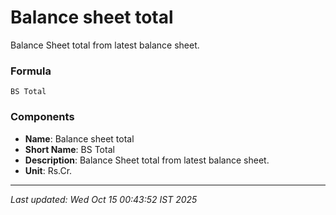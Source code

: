 # Balance sheet total
Balance Sheet total from latest balance sheet.

### Formula
```text
BS Total
```


### Components
- **Name**: Balance sheet total
- **Short Name**: BS Total
- **Description**: Balance Sheet total from latest balance sheet.
- **Unit**: Rs.Cr.

---
*Last updated: Wed Oct 15 00:43:52 IST 2025*
